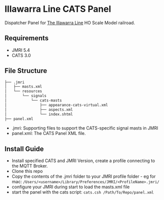 # Illawarra Line CATS Panel

Dispatcher Panel for [The Illawarra Line](https://illawarraline.net) HO Scale Model railroad.

## Requirements

- JMRI 5.4
- CATS 3.0

## File Structure

```bash
├── .jmri
│   ├── masts.xml
│   └── resources
│       └── signals
│           └── cats-masts
│               ├── appearance-cats-virtual.xml
│               ├── aspects.xml
│               └── index.shtml
├── panel.xml

```

- .jmri: Supporting files to support the CATS-specific signal masts in JMRI
- panel.xml: The CATS Panel XML file.

## Install Guide

- Install specified CATS and JMRI Version, create a profile connecting to the MQTT Broker.
- Clone this repo
- Copy the contents of the .jmri folder to your JMRI profile folder - eg for mac: `/Users/<username>/Library/Preferences/JMRI/<ProfileName>.jmri/`
- configure your JMRI during start to load the masts.xml file
- start the panel with the cats script: `cats.csh /Path/To/Repo/panel.xml`
